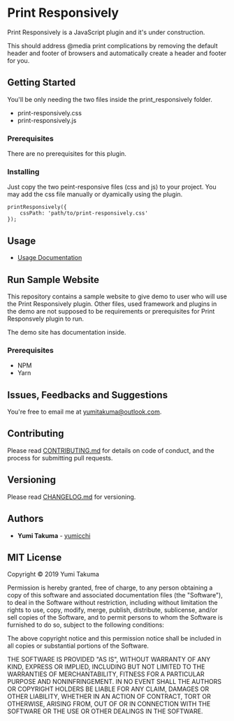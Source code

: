 # Print Responsively

Print Responsively is a JavaScript plugin and it's under construction.

This should address @media print complications by removing the default header and footer of browsers and automatically create a header and footer for you.

## Getting Started

You'll be only needing the two files inside the print_responsively folder.

* print-responsively.css
* print-responsively.js

### Prerequisites

There are no prerequisites for this plugin.

### Installing

Just copy the two peint-responsive files (css and js) to your project. You may add the css file manually or dyamically using the plugin.

```
printResponsively({
    cssPath: 'path/to/print-responsively.css'
});
```

## Usage

* [Usage Documentation](https://github.com/yumicchi/Print-Responsively/blob/master/USAGE.md)

## Run Sample Website

This repository contains a sample website to give demo to user who will use the Print Responsively plugin. Other files, used framework and plugins in the demo are not supposed to be requirements or prerequisites for Print Responsvely plugin to run.

The demo site has documentation inside.

### Prerequisites

* NPM
* Yarn

## Issues, Feedbacks and Suggestions

You're free to email me at yumitakuma@outlook.com.

## Contributing

Please read [CONTRIBUTING.md](https://github.com/yumicchi/Print-Responsively/blob/master/CONTRUBUTING.md) for details on code of conduct, and the process for submitting pull requests.

## Versioning

Please read [CHANGELOG.md](https://github.com/yumicchi/Print-Responsively/blob/master/CHANGELOG.md) for versioning.

## Authors

* **Yumi Takuma** - [yumicchi](https://github.com/yumicchi)

## MIT License

Copyright &copy; 2019 Yumi Takuma

Permission is hereby granted, free of charge, to any person obtaining a copy of this software and associated documentation files (the "Software"), to deal in the Software without restriction, including without limitation the rights to use, copy, modify, merge, publish, distribute, sublicense, and/or sell copies of the Software, and to permit persons to whom the Software is furnished to do so, subject to the following conditions:

The above copyright notice and this permission notice shall be included in all copies or substantial portions of the Software.

THE SOFTWARE IS PROVIDED "AS IS", WITHOUT WARRANTY OF ANY KIND, EXPRESS OR IMPLIED, INCLUDING BUT NOT LIMITED TO THE WARRANTIES OF MERCHANTABILITY, FITNESS FOR A PARTICULAR PURPOSE AND NONINFRINGEMENT. IN NO EVENT SHALL THE AUTHORS OR COPYRIGHT HOLDERS BE LIABLE FOR ANY CLAIM, DAMAGES OR OTHER LIABILITY, WHETHER IN AN ACTION OF CONTRACT, TORT OR OTHERWISE, ARISING FROM, OUT OF OR IN CONNECTION WITH THE SOFTWARE OR THE USE OR OTHER DEALINGS IN THE SOFTWARE.

